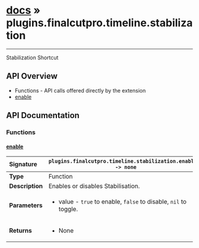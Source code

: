 # [docs](index.md) » plugins.finalcutpro.timeline.stabilization
---

Stabilization Shortcut

## API Overview
* Functions - API calls offered directly by the extension
 * [enable](#enable)

## API Documentation

### Functions

#### [enable](#enable)
| <span style="float: left;">**Signature**</span> | <span style="float: left;">`plugins.finalcutpro.timeline.stabilization.enable() -> none` </span>                                                          |
| -----------------------------------------------------|---------------------------------------------------------------------------------------------------------|
| **Type**                                             | Function                                                                                         |
| **Description**                                      | Enables or disables Stabilisation.                                                                                         |
| **Parameters**                                       | <ul markdown="1"><li markdown="1">value - `true` to enable, `false` to disable, `nil` to toggle.</li></ul> |
| **Returns**                                          | <ul markdown="1"><li markdown="1">None</li></ul>          |

